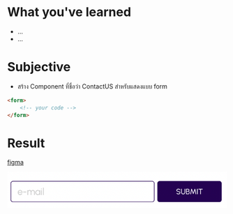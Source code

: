 # What you've learned

-   ...
-   ...

# Subjective

-   สร้าง Component ที่ชื่อว่า ContactUS สำหรับแสดงแบบ form

```html
<form>
    <!-- your code -->
</form>
```

# Result

[figma](<https://www.figma.com/file/pYPoXyuTFZ1FBvn5teIz8D/XIDE-Hensui---Business-Landing-Page-UI-Template-(Community)-(Copy)?type=design&node-id=302-251&mode=design&t=6UNGU3b74ukUNVuD-0>)

![preview](./image.png)

